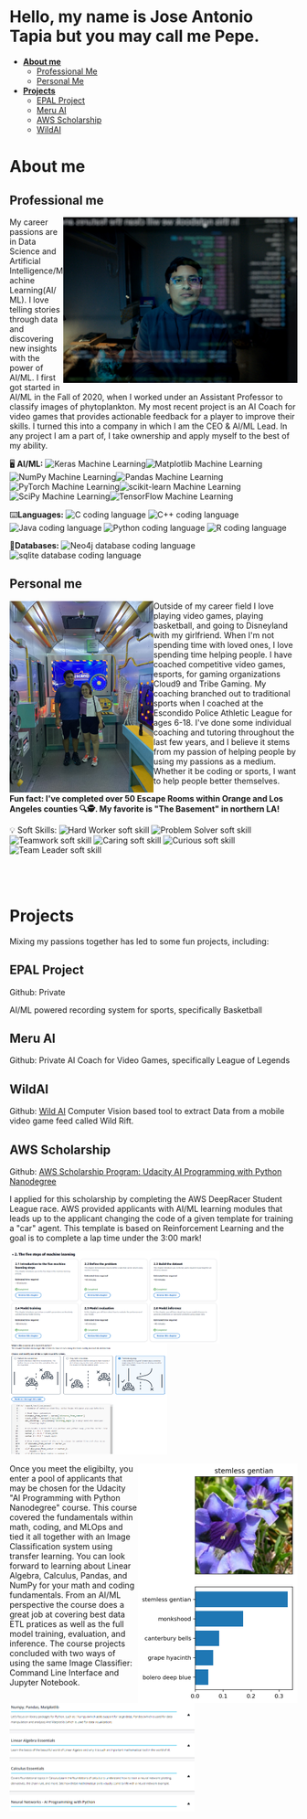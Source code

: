 # Hello, my name is Jose Antonio Tapia but you may call me Pepe. 


- **[About me](#about-me)**
  - [Professional Me](#professional-me)
  - [Personal Me](#personal-me)
- **[Projects](#projects)**
  - [EPAL Project](#epal-project)
  - [Meru AI](#meru-ai)
  - [AWS Scholarship](#aws-scholarship)
  - [WildAI](#wildai)


# About me

<!--Release date 02/27/2023-->
<!--Here is a video for you to learn more about me! -->

<!--![AWS Video Docuseries](insert video here)-->


<!--<p> Thank you to Amazon Web Services for this opportunity to tell my story. I hope to inspire others that are pursuing AI/ML by emphasizing the importance of learning and building. Whether you're in high school, college, or a self-starter learning on your own - it is never too late to begin learning the power of AI/ML! Learn more about this project and how I came about this by reading my journey below!-->
 
<!-- <img src="https://github.com/PepeTapia/PepeTapia/blob/main/images/IMG-8197.JPG" align="right" height="290" width="383"> -->

## Professional me
<img src="https://github.com/PepeTapia/PepeTapia/blob/main/images/IMG-8199.JPG" align="right" height="290" width="410"> 

<p align="left">
My career passions are in Data Science and Artificial Intelligence/Machine Learning(AI/ML). I love telling stories through data and discovering new insights with the power of AI/ML. I first got started in AI/ML in the Fall of 2020, when I worked under an Assistant Professor to classify images of phytoplankton. My most recent project is an AI Coach for video games that provides actionable feedback for a player to improve their skills. I turned this into a company in which I am the CEO & AI/ML Lead. In any project I am a part of, I take ownership and apply myself to the best of my ability.
</p>

 🖥️ **AI/ML:** <img src="https://img.shields.io/badge/Keras-%23D00000.svg?style=for-the-badge&logo=Keras&logoColor=white" alt="Keras Machine Learning" width="73" height="23"><img src="https://img.shields.io/badge/Matplotlib-%23ffffff.svg?style=for-the-badge&logo=Matplotlib&logoColor=black" alt=" Matplotlib Machine Learning" width="73" height="23"><img src="https://img.shields.io/badge/numpy-%23013243.svg?style=for-the-badge&logo=numpy&logoColor=white" alt="NumPy Machine Learning" width="73" height="23"><img src="https://img.shields.io/badge/pandas-%23150458.svg?style=for-the-badge&logo=pandas&logoColor=white" alt="Pandas Machine Learning" width="73" height="23"><img src="https://img.shields.io/badge/PyTorch-%23EE4C2C.svg?style=for-the-badge&logo=PyTorch&logoColor=white" alt="PyTorch Machine Learning" width="73" height="23"><img src="https://img.shields.io/badge/scikit--learn-%23F7931E.svg?style=for-the-badge&logo=scikit-learn&logoColor=white" alt="scikit-learn Machine Learning" width="73" height="23"><img src="https://img.shields.io/badge/SciPy-%230C55A5.svg?style=for-the-badge&logo=scipy&logoColor=%white" alt="SciPy Machine Learning" width="73" height="23"><img src="https://img.shields.io/badge/TensorFlow-%23FF6F00.svg?style=for-the-badge&logo=TensorFlow&logoColor=white" alt="TensorFlow Machine Learning" width="73" height="23">

⌨️**Languages:**
<img src="https://img.shields.io/badge/c-%2300599C.svg?style=for-the-badge&logo=c&logoColor=white" alt="C coding language" width="48" height="23">
<img src="https://img.shields.io/badge/c++-%2300599C.svg?style=for-the-badge&logo=c%2B%2B&logoColor=white" alt="C++ coding language" width="48" height="23">
<img src="https://img.shields.io/badge/java-%23ED8B00.svg?style=for-the-badge&logo=java&logoColor=white" alt="Java coding language" width="48" height="23">
<img src="https://img.shields.io/badge/python-3670A0?style=for-the-badge&logo=python&logoColor=ffdd54" alt="Python coding language" width="48" height="23">
<img src="https://img.shields.io/badge/r-%23276DC3.svg?style=for-the-badge&logo=r&logoColor=white" alt="R coding language" width="48" height="23">

💾**Databases:** <img src="https://img.shields.io/badge/Neo4j-008CC1?style=for-the-badge&logo=neo4j&logoColor=white" alt="Neo4j database coding language" width="73" height="23"><img src="https://img.shields.io/badge/sqlite-%2307405e.svg?style=for-the-badge&logo=sqlite&logoColor=white" alt="sqlite database coding language" width="73" height="23">
 
 
 ## Personal me
 
<!-- <img src="https://github.com/PepeTapia/PepeTapia/blob/main/images/IMG-8199.JPG" align="left" height="290" width="383"> -->
<img src="https://github.com/PepeTapia/PepeTapia/blob/main/images/IMG_7251.jpeg" align="left" height="335" width="252">

<p align="left">
Outside of my career field I love playing video games, playing basketball, and going to Disneyland with my girlfriend. When I'm not spending time with loved ones, I love spending time helping people. I have coached competitive video games, esports, for gaming organizations Cloud9 and Tribe Gaming. My coaching branched out to traditional sports when I coached at the Escondido Police Athletic League for ages 6-18. I've done some individual coaching and tutoring throughout the last few years, and I believe it stems from my passion of helping people by using my passions as a medium. Whether it be coding or sports, I want to help people better themselves.
</p>

**Fun fact: I've completed over 50 Escape Rooms within Orange and Los Angeles counties 🔍🕵️. My favorite is "The Basement" in northern LA!**

💡 Soft Skills:
<img src="https://img.shields.io/badge/Hard_Worker-%2300599C.svg?style=for-the-badge" alt="Hard Worker soft skill" width="73" height="23">
<img src="https://img.shields.io/badge/Problem_Solver-%23EE4C2C.svg?style=for-the-badge" alt="Problem Solver soft skill" width="73" height="23">
<img src="https://img.shields.io/badge/Teamwork-%32197711.svg?style=for-the-badge" alt="Teamwork soft skill" width="73" height="23">
<img src="https://img.shields.io/badge/Caring-%23E4405F.svg?style=for-the-badge" alt="Caring soft skill" width="73" height="23">
<img src="https://img.shields.io/badge/Curious-%2300AFF0.svg?style=for-the-badge" alt="Curious soft skill" width="73" height="23">
<img src="https://img.shields.io/badge/Team_Leader-%23FF0000.svg?style=for-the-badge" alt="Team Leader soft skill" width="73" height="23">
<br>
<br>
<br>
<br>

# Projects

<p> Mixing my passions together has led to some fun projects, including: </p>



## EPAL Project

Github: Private

AI/ML powered recording system for sports, specifically Basketball 
<!-- - <img src="https://img.icons8.com/emoji/256/man-bouncing-ball.png" alt="Man dribbling a basketball" width="50" height="50"> -->

## Meru AI

Github: Private
AI Coach for Video Games, specifically League of Legends 
<!-- <img src="https://github.com/PepeTapia/PepeTapia/blob/main/images/lol-logo-rendered-hi-res.png" alt="Leauge of Legends video game icon" width="90" height="55"> -->

## WildAI

Github: [Wild AI](https://github.com/PepeTapia/WildAI)
Computer Vision based tool to extract Data from a mobile video game feed called Wild Rift. 
<!--<img src="https://github.com/PepeTapia/PepeTapia/blob/main/images/wildrift-logo-rgb2c-gold.png" alt="Leauge of Legends video game icon" width="100" height="60">-->


## AWS Scholarship

Github: [AWS Scholarship Program: Udacity AI Programming with Python Nanodegree](https://github.com/PepeTapia/UdacityAWS_Nanodegree)

I applied for this scholarship by completing the AWS DeepRacer Student League race. AWS provided applicants with AI/ML learning modules that leads up to the applicant changing the code of a given template for training a "car" agent. This template is based on Reinforcement Learning and the goal is to complete a lap time under the 3:00 mark! 


<img src="https://github.com/PepeTapia/UdacityAWS_Nanodegree/blob/main/assets/AWS_Scholarship_ChapterModules.png" alt="AWS DeepRacer Student League course modules" width="368" height="162" align="left"><img src="https://github.com/PepeTapia/UdacityAWS_Nanodegree/blob/main/assets/DeepRacer_RewardFunction.png" alt="AWS DeepRacer Student League car agent reinforment learning" width="276" height="194">


<img src="https://github.com/PepeTapia/UdacityAWS_Nanodegree/blob/main/assets/inference_example.png" alt="Model Evaluation" width="279" height="419" align="right">

Once you meet the eligibilty, you enter a pool of applicants that may be chosen for the Udacity "AI Programming with Python Nanodegree" course. This course covered the fundamentals within math, coding, and MLOps and tied it all together with an Image Classification system using transfer learning. You can look forward to learning about Linear Algebra, Calculus, Pandas, and NumPy for your math and coding fundamentals. From an AI/ML perspective the course does a great job at covering best data ETL pratices as well as the full model training, evaluation, and inference. The course projects concluded with two ways of using the same Image Classifier: Command Line Interface and Jupyter Notebook.

<img src="https://github.com/PepeTapia/PepeTapia/blob/main/images/udacity_course_topics.png" alt="AWS Udacity AI Scholarship Course modules" width="324" height="190" align="center">

<!-- <img src="https://img.icons8.com/color/256/neural_connections.png" alt="Brain with an emphasis on neural connections" width="50" height="50"> -->



<!--
**PepeTapia/PepeTapia** is a ✨ _special_ ✨ repository because its `README.md` (this file) appears on your GitHub profile.

Here are some ideas to get you started:

- 🔭 I’m currently working on ...
- 🌱 I’m currently learning ...
- 👯 I’m looking to collaborate on ...
- 🤔 I’m looking for help with ...
- 💬 Ask me about ...
- 📫 How to reach me: ...
- 😄 Pronouns: ...
- ⚡ Fun fact: ...
-->

